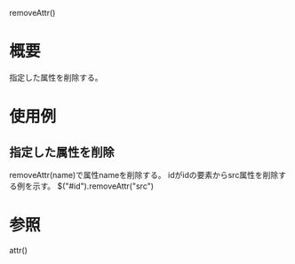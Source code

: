removeAttr()

# 概要
指定した属性を削除する。

# 使用例
## 指定した属性を削除
removeAttr(name)で属性nameを削除する。
idがidの要素からsrc属性を削除する例を示す。
    $("#id").removeAttr("src")

# 参照
attr()
